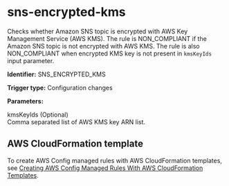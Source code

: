 # sns\-encrypted\-kms<a name="sns-encrypted-kms"></a>

Checks whether Amazon SNS topic is encrypted with AWS Key Management Service \(AWS KMS\)\. The rule is NON\_COMPLIANT if the Amazon SNS topic is not encrypted with AWS KMS\. The rule is also NON\_COMPLIANT when encrypted KMS key is not present in `kmsKeyIds` input parameter\. 

**Identifier:** SNS\_ENCRYPTED\_KMS

**Trigger type:** Configuration changes

**Parameters:**

 kmsKeyIds \(Optional\)  
Comma separated list of AWS KMS key ARN list\.

## AWS CloudFormation template<a name="w24aac11c29c17d345c13"></a>

To create AWS Config managed rules with AWS CloudFormation templates, see [Creating AWS Config Managed Rules With AWS CloudFormation Templates](aws-config-managed-rules-cloudformation-templates.md)\.
